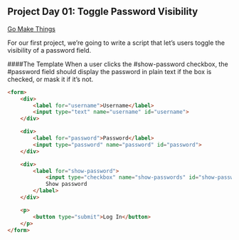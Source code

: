 ## Project Day 01: Toggle Password Visibility
[Go Make Things](https://gomakethings.com/)

For our first project, we’re going to write a script that let’s users toggle the visibility of a password field.


####The Template
When a user clicks the #show-password checkbox, the #password field should display the password in plain text if the box is checked, or mask it if it’s not.


```html
<form>
	<div>
		<label for="username">Username</label>
		<input type="text" name="username" id="username">
	</div>

	<div>
		<label for="password">Password</label>
		<input type="password" name="password" id="password">
	</div>

	<div>
		<label for="show-password">
			<input type="checkbox" name="show-passwords" id="show-password">
			Show password
		</label>
	</div>

	<p>
		<button type="submit">Log In</button>
	</p>
</form>
```